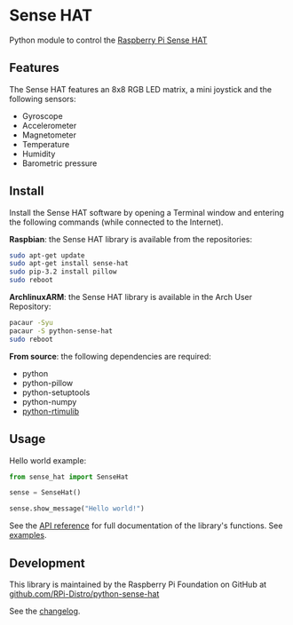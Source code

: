 # Sense HAT

Python module to control the [Raspberry Pi Sense HAT](https://www.raspberrypi.org/products/sense-hat/)

## Features

The Sense HAT features an 8x8 RGB LED matrix, a mini joystick and the following sensors:

- Gyroscope
- Accelerometer
- Magnetometer
- Temperature
- Humidity
- Barometric pressure

## Install

Install the Sense HAT software by opening a Terminal window and entering the following commands (while connected to the Internet).

**Raspbian**: the Sense HAT library is available from the repositories:

```bash
sudo apt-get update
sudo apt-get install sense-hat
sudo pip-3.2 install pillow
sudo reboot
```

**ArchlinuxARM**: the Sense HAT library is available in the Arch User Repository:

```bash
pacaur -Syu
pacaur -S python-sense-hat
sudo reboot
```

**From source**: the following dependencies are required:

- python
- python-pillow
- python-setuptools
- python-numpy
- [python-rtimulib](https://github.com/RPi-Distro/RTIMULib/tree/master/Linux/python)

## Usage

Hello world example:

```python
from sense_hat import SenseHat

sense = SenseHat()

sense.show_message("Hello world!")
```

See the [API reference](api.md) for full documentation of the library's functions. See [examples](https://github.com/RPi-Distro/python-sense-hat/blob/master/examples/README.md).

## Development

This library is maintained by the Raspberry Pi Foundation on GitHub at [github.com/RPi-Distro/python-sense-hat](https://github.com/RPi-Distro/python-sense-hat)

See the [changelog](changelog.md).
